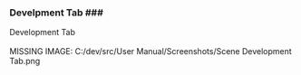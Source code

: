 ### Develpment Tab ### <br/>
Development Tab <br/>
 <br/>
MISSING IMAGE: C:/dev/src/User Manual/Screenshots/Scene Development Tab.png <br/>
